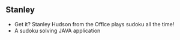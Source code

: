 ## Stanley
- Get it? Stanley Hudson from the Office plays sudoku all the time!
- A sudoku solving JAVA application
